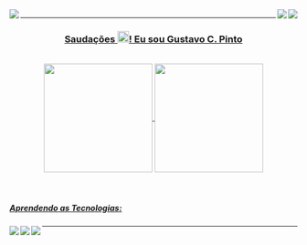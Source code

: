 <div align="center">
  <a href="https://www.reddit.com/r/unixporn/" target="_blank" rel="noopener noreferrer"><img align="left" src="https://img.shields.io/badge/unixporn ❤️-56347C?style=for-the-badge&logo=linux&logoColor=white"/>
  <a href="mailto:gustavocastag32@gmail.com" target="_blank" rel="noopener noreferrer"><img align="right" src="https://img.shields.io/badge/Gmail-D14836?style=for-the-badge&logo=gmail&logoColor=white"/>
  <a href="https://www.instagram.com/gusta.castag" target="_blank" rel="noopener noreferrer"><img align="right" src="https://img.shields.io/badge/Instagram-E4405F?style=for-the-badge&logo=instagram&logoColor=white"/>
</div><hr>
 
<div align="center">
  <h3>Saudações <img src="https://em-content.zobj.net/source/noto-emoji-animations/344/waving-hand_1f44b.gif" height="20"/>! Eu sou Gustavo C. Pinto</h3></br>
  <img height="190em" align="center" src="https://github-readme-streak-stats.herokuapp.com/?user=Gubriel&theme=gotham" />
  <img height="190em" align="center" src="https://github-readme-stats.vercel.app/api/top-langs/?username=Gubriel&theme=gotham" />
</div></br></br>

<h5>Aprendendo as Tecnologias:</h5>
<div align="center">
  <a href="https://developer.android.com/" target="_blank" rel="noopener noreferrer"><img align="left" src="https://img.shields.io/badge/Android_Studio-107C10?style=for-the-badge&logo=android-studio&logoColor=white" target="_blank" /></a>
  <a href="https://www.djangoproject.com/" target="_blank" rel="noopener noreferrer"><img align="left" src="https://img.shields.io/badge/Django-092E20?style=for-the-badge&logo=django&logoColor=green" target="_blank" /></a>
  <a href="https://laravel.com/" target="_blank" rel="noopener noreferrer"><img align="left" src="https://img.shields.io/badge/Laravel-FF2D20?style=for-the-badge&logo=laravel&logoColor=white" target="_blank" /></a>
<!--   <img align="right" height="30" width="40" src="https://raw.githubusercontent.com/devicons/devicon/master/icons/python/python-original.svg" />
  <img align="right" height="30" width="40" src="https://raw.githubusercontent.com/devicons/devicon/master/icons/java/java-original.svg" />
  <img align="right" height="30" width="40" src="https://raw.githubusercontent.com/devicons/devicon/master/icons/bash/bash-original.svg" />
  <img align="right" height="30" width="40" src="https://raw.githubusercontent.com/devicons/devicon/master/icons/php/php-original.svg" />
  <img align="right" height="30" width="40" src="https://raw.githubusercontent.com/devicons/devicon/master/icons/html5/html5-original.svg" /> -->
</div><hr>
